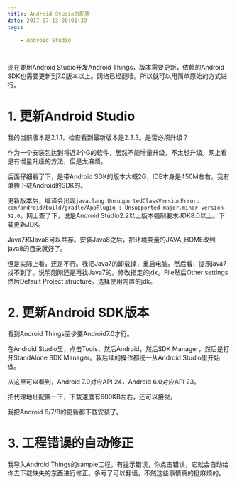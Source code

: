 ```yaml
---
title: Android Studio的配置
date: 2017-07-13 00:01:39
tags:

	- Android Studio

---
```


现在要用Android Studio开发Android Things，版本需要更新，依赖的Android SDK也需要更新到7.0版本以上。网络已经翻墙。所以就可以用简单原始的方式进行。

# 1. 更新Android Studio

我的当前版本是2.1.1，检查看到最新版本是2.3.3。是否必须升级？

作为一个安装包达到将近2个G的软件，居然不能增量升级，不太想升级。网上看是有增量升级的方法，但是太麻烦。

后面仔细看了下，是带Android SDK的版本大概2G，IDE本身是450M左右。我有单独下载Android的SDK的。

更新版本后，编译会出现`java.lang.UnsupportedClassVersionError: com/android/build/gradle/AppPlugin : Unsupported major.minor version 52.0`。网上查了下，说是Android Studio2.2以上版本强制要求JDK8.0以上。下载更新JDK。

Java7和Java8可以共存。安装Java8之后，把环境变量的JAVA_HOME改到java8的目录就好了。

但是实际上看，还是不行。我把Java7的卸载掉，重启电脑。然后看，提示java7找不到了。说明刚刚还是再找Java7的。修改指定的jdk。File然后Other settings然后Default Project structure。选择使用内置的jdk。



# 2. 更新Android SDK版本

看到Android Things至少要Android7.0才行。

在Android Studio里，点击Tools，然后Android，然后SDK Manager，然后是打开StandAlone SDK Manager。我后续的操作都统一从Android Studio里开始做。

从这里可以看到，Android 7.0对应API 24，Android 6.0对应API 23。

把代理地址配置一下，下载速度有600KB左右，还可以接受。

我把Android 6/7/8的更新都下载安装了。



# 3. 工程错误的自动修正

我导入Android Things的sample工程，有提示错误，你点击错误，它就会自动给你去下载缺失的东西进行修正。多亏了可以翻墙，不然这些事情真的挺麻烦的。



